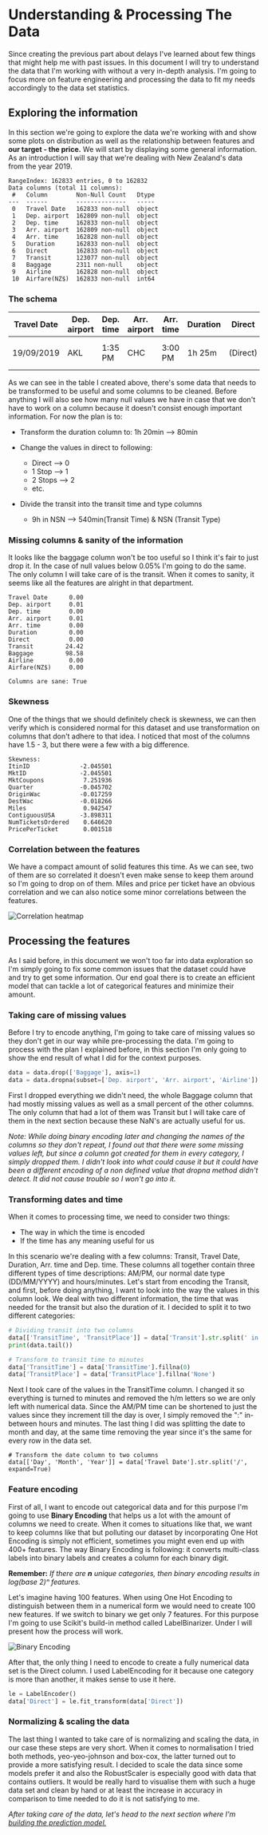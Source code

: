# Understanding & Processing The Data
Since creating the previous part about delays I've learned about few things that might help me with past issues. In this document I will try to understand the data that I'm working with without a very in-depth analysis. I'm going to focus more on feature engineering and processing the data to fit my needs accordingly to the data set statistics. 



## Exploring the information

In this section we're going to explore the data we're working with and show some plots on distribution as well as the relationship between features and **our target - the price.** We will start by displaying some general information. As an introduction I will say that we're dealing with New Zealand's data from the year 2019. 

```
RangeIndex: 162833 entries, 0 to 162832
Data columns (total 11 columns):
 #   Column        Non-Null Count   Dtype 
---  ------        --------------   ----- 
 0   Travel Date   162833 non-null  object
 1   Dep. airport  162809 non-null  object
 2   Dep. time     162833 non-null  object
 3   Arr. airport  162809 non-null  object
 4   Arr. time     162828 non-null  object
 5   Duration      162833 non-null  object
 6   Direct        162833 non-null  object
 7   Transit       123077 non-null  object
 8   Baggage       2311 non-null    object
 9   Airline       162828 non-null  object
 10  Airfare(NZ$)  162833 non-null  int64 

```



### The schema

| Travel Date | Dep. airport | Dep. time | Arr. airport | Arr. time | Duration | Direct   | Transit       | Baggage                  | Airline         | Airfare(NZ$) |
| ----------- | ------------ | --------- | ------------ | --------- | -------- | -------- | ------------- | ------------------------ | --------------- | ------------ |
| 19/09/2019  | AKL          | 1:35 PM   | CHC          | 3:00 PM   | 1h 25m   | (Direct) | 4h 35m in NSN | Checked bag NOT included | Air New Zealand | 442          |

As we can see in the table I created above, there's some data that needs to be transformed to be useful and some columns to be cleaned. Before anything I will also see how many null values we have in case that we don't have to work on a column because it doesn't consist enough important information. For now the plan is to:

- Transform the duration column to: 1h 20min --> 80min
- Change the values in direct to following:
  - Direct --> 0
  - 1 Stop --> 1
  - 2 Stops --> 2
  - etc.

- Divide the transit into the transit time and type columns

  - 9h in NSN --> 540min(Transit Time) & NSN (Transit Type)

    

### Missing columns & sanity of the information

It looks like the baggage column won't be too useful so I think it's fair to just drop it. In the case of null values below 0.05% I'm going to do the same. The only column I will take care of is the transit. When it comes to sanity, it seems like all the features are alright in that department.

```
Travel Date      0.00
Dep. airport     0.01
Dep. time        0.00
Arr. airport     0.01
Arr. time        0.00
Duration         0.00
Direct           0.00
Transit         24.42
Baggage         98.58
Airline          0.00
Airfare(NZ$)     0.00
```

```
Columns are sane: True
```



### Skewness

One of the things that we should definitely check is skewness, we can then verify which is considered normal for this dataset and use transformation on columns that don't adhere to that idea. I noticed that most of the columns have 1.5 - 3, but there were a few with a big difference.

```
Skewness:
ItinID              -2.045501
MktID               -2.045501
MktCoupons           7.251936
Quarter             -0.045702
OriginWac           -0.017259
DestWac             -0.018266
Miles                0.942547
ContiguousUSA       -3.898311
NumTicketsOrdered    0.646620
PricePerTicket       0.001518
```



### Correlation between the features

We have a compact amount of solid features this time. As we can see, two of them are so correlated it doesn't even make sense to keep them around so I'm going to drop on of them. Miles and price per ticket have an obvious correlation and we can also notice some minor correlations between the features.

![Correlation heatmap](../../plots/prices/corr-heatmap.png)



## Processing the features

As I said before, in this document we won't too far into data exploration so I'm simply going to fix some common issues that the dataset could have and try to get some information. Our end goal there is to create an efficient model that can tackle a lot of categorical features and minimize their amount.



### Taking care of missing values

Before I try to encode anything, I'm going to take care of missing values so they don't get in our way while pre-processing the data. I'm going to process with the plan I explained before, in this section I'm only going to show the end result of what I did for the context purposes.

```python
data = data.drop(['Baggage'], axis=1)
data = data.dropna(subset=['Dep. airport', 'Arr. airport', 'Airline'])
```

First I dropped everything we didn't need, the whole Baggage column that had mostly missing values as well as a small percent of the other columns. The only column that had a lot of them was Transit but I will take care of them in the next section because these NaN's are actually useful for us.

_Note: While doing binary encoding later and changing the names of the columns so they don't repeat, I found out that there were some missing values left, but since a column got created for them in every category, I simply dropped them. I didn't look into what could cause it but it could have been a different encoding of a non defined value that dropna method didn't detect. It did not cause trouble so I won't go into it._



### Transforming dates and time

When it comes to processing time, we need to consider two things:

- The way in which the time is encoded
- If the time has any meaning useful for us

In this scenario we're dealing with a few columns: Transit, Travel Date, Duration, Arr. time and Dep. time. These columns all together contain three different types of time descriptions: AM/PM, our normal date type (DD/MM/YYYY) and hours/minutes. Let's start from encoding the Transit, and first, before doing anything, I want to look into the way the values in this column look. We deal with two different information, the time that was needed for the transit but also the duration of it. I decided to split it to two different categories:

```python
# Dividing transit into two columns
data[['TransitTime', 'TransitPlace']] = data['Transit'].str.split(' in ', expand=True)
print(data.tail())

# Transform to transit time to minutes
data['TransitTime'] = data['TransitTime'].fillna(0)
data['TransitPlace'] = data['TransitPlace'].fillna('None')
```



Next I took care of the values in the TransitTime column. I changed it so everything is turned to minutes and removed the h/m letters so we are only left with numerical data. Since the AM/PM time can be shortened to just the values since they increment till the day is over, I simply removed the ":" in-between hours and minutes. The last thing I did was splitting the date to month and day, at the same time removing the year since it's the same for every row in the data set.

```
# Transform the date column to two columns
data[['Day', 'Month', 'Year']] = data['Travel Date'].str.split('/', expand=True)
```



### Feature encoding

First of all, I want to encode out categorical data and for this purpose I'm going to use **Binary Encoding** that helps us a lot with the amount of columns we need to create. When it comes to situations like that, we want to keep columns like that but polluting our dataset by incorporating One Hot Encoding is simply not efficient, sometimes you might even end up with 400+ features. The way Binary Encoding is following: it converts multi-class labels into binary labels and creates a column for each binary digit. 

**Remember:** _If there are **n** unique categories, then binary encoding results in log(base 2)ⁿ features._

Let's imagine having 100 features. When using One Hot Encoding to distinguish between them in a numerical form we would need to create 100 new features. If we switch to binary we get only 7 features. For this purpose I'm going to use Scikit's build-in method called LabelBinarizer. Under I will present how the process will work.

![Binary Encoding](https://i.imgur.com/2E1OqMu.png)

After that, the only thing I need to encode to create a fully numerical data set is the Direct column. I used LabelEncoding for it because one category is more than another, it makes sense to use it here.

```python
le = LabelEncoder()
data['Direct'] = le.fit_transform(data['Direct'])
```



### Normalizing & scaling the data

The last thing I wanted to take care of is normalizing and scaling the data, in our case these steps are very short. When it comes to normalisation I tried both methods, yeo-yeo-johnson and box-cox, the latter turned out to provide a more satisfying result. I decided to scale the data since some models prefer it and also the RobustScaler is especially good with data that contains outliers. It would be really hard to visualise them with such a huge data set and clean by hand or at least the increase in accuracy in comparison to time needed to do it is not satisfying to me.



_After taking care of the data, let's head to the next section where I'm [building the prediction model.](predictions.md)_

